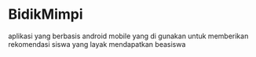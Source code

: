 # BidikMimpi
aplikasi yang berbasis android mobile yang di gunakan untuk memberikan rekomendasi siswa yang layak mendapatkan beasiswa
